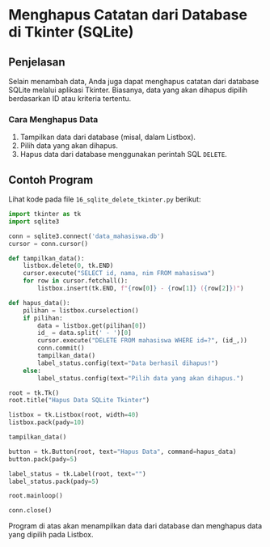 # Menghapus Catatan dari Database di Tkinter (SQLite)

## Penjelasan
Selain menambah data, Anda juga dapat menghapus catatan dari database SQLite melalui aplikasi Tkinter. Biasanya, data yang akan dihapus dipilih berdasarkan ID atau kriteria tertentu.

### Cara Menghapus Data
1. Tampilkan data dari database (misal, dalam Listbox).
2. Pilih data yang akan dihapus.
3. Hapus data dari database menggunakan perintah SQL `DELETE`.

## Contoh Program
Lihat kode pada file `16_sqlite_delete_tkinter.py` berikut:

```python
import tkinter as tk
import sqlite3

conn = sqlite3.connect('data_mahasiswa.db')
cursor = conn.cursor()

def tampilkan_data():
    listbox.delete(0, tk.END)
    cursor.execute("SELECT id, nama, nim FROM mahasiswa")
    for row in cursor.fetchall():
        listbox.insert(tk.END, f"{row[0]} - {row[1]} ({row[2]})")

def hapus_data():
    pilihan = listbox.curselection()
    if pilihan:
        data = listbox.get(pilihan[0])
        id_ = data.split(' - ')[0]
        cursor.execute("DELETE FROM mahasiswa WHERE id=?", (id_,))
        conn.commit()
        tampilkan_data()
        label_status.config(text="Data berhasil dihapus!")
    else:
        label_status.config(text="Pilih data yang akan dihapus.")

root = tk.Tk()
root.title("Hapus Data SQLite Tkinter")

listbox = tk.Listbox(root, width=40)
listbox.pack(pady=10)

tampilkan_data()

button = tk.Button(root, text="Hapus Data", command=hapus_data)
button.pack(pady=5)

label_status = tk.Label(root, text="")
label_status.pack(pady=5)

root.mainloop()

conn.close()
```

Program di atas akan menampilkan data dari database dan menghapus data yang dipilih pada Listbox.
